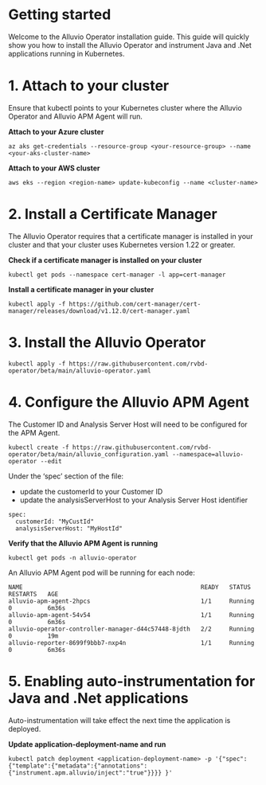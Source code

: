  

# Getting started
Welcome to the Alluvio Operator installation guide. This guide will quickly show you how to install the Alluvio Operator and instrument Java and .Net applications running in Kubernetes.

# 1. Attach to your cluster
Ensure that kubectl points to your Kubernetes cluster where the Alluvio Operator and Alluvio APM Agent will run.

**Attach to your Azure cluster**
```
az aks get-credentials --resource-group <your-resource-group> --name <your-aks-cluster-name>
```

**Attach to your AWS cluster**
```
aws eks --region <region-name> update-kubeconfig --name <cluster-name>
```

# 2. Install a Certificate Manager
The Alluvio Operator requires that a certificate manager is installed in your cluster and that your cluster uses Kubernetes version 1.22 or greater.

**Check if a certificate manager is installed on your cluster**
```
kubectl get pods --namespace cert-manager -l app=cert-manager
```
**Install a certificate manager in your cluster**
```
kubectl apply -f https://github.com/cert-manager/cert-manager/releases/download/v1.12.0/cert-manager.yaml
```

# 3. Install the Alluvio Operator
```
kubectl apply -f https://raw.githubusercontent.com/rvbd-operator/beta/main/alluvio-operator.yaml
```

# 4. Configure the Alluvio APM Agent
The Customer ID and Analysis Server Host will need to be configured for the APM Agent.

```
kubectl create -f https://raw.githubusercontent.com/rvbd-operator/beta/main/alluvio_configuration.yaml --namespace=alluvio-operator --edit
```

Under the ‘spec’ section of the file:
- update the customerId to your Customer ID
- update the analysisServerHost to your Analysis Server Host identifier

```
spec:
  customerId: "MyCustId"
  analysisServerHost: "MyHostId"
```

**Verify that the Alluvio APM Agent is running**
```
kubectl get pods -n alluvio-operator
```

An Alluvio APM Agent pod will be running for each node:

```
NAME                                                  READY   STATUS    RESTARTS   AGE
alluvio-apm-agent-2hpcs                               1/1     Running   0          6m36s
alluvio-apm-agent-54v54                               1/1     Running   0          6m36s
alluvio-operator-controller-manager-d44c57448-8jdth   2/2     Running   0          19m
alluvio-reporter-8699f9bbb7-nxp4n                     1/1     Running   0          6m36s
```

# 5. Enabling auto-instrumentation for Java and .Net applications
Auto-instrumentation will take effect the next time the application is deployed.

**Update application-deployment-name and run**
```
kubectl patch deployment <application-deployment-name> -p '{"spec": {"template":{"metadata":{"annotations":{"instrument.apm.alluvio/inject":"true"}}}} }'
```
 
